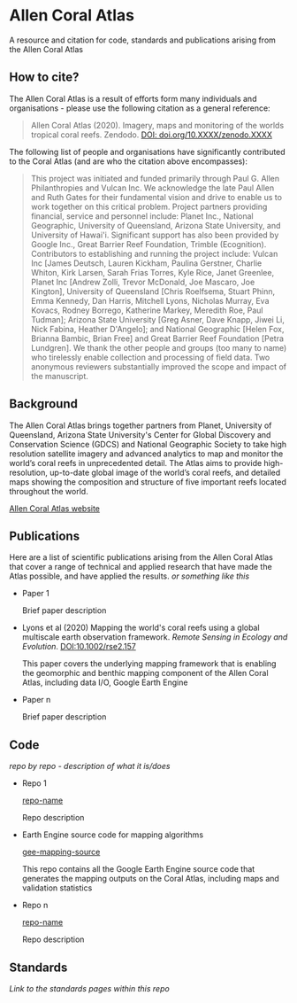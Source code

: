 # Allen Coral Atlas
A resource and citation for code, standards and publications arising from the Allen Coral Atlas

## How to cite?
The Allen Coral Atlas is a result of efforts form many individuals and organisations - please use the following citation as a general reference:  
> Allen Coral Atlas (2020). Imagery, maps and monitoring of the worlds tropical coral reefs. Zendodo. [DOI: doi.org/10.XXXX/zenodo.XXXX](https://doi.org/10.XXXX/zenodo.XXXX)  

The following list of people and organisations have significantly contributed to the Coral Atlas (and are who the citation above encompasses):  
> This project was initiated and funded primarily through Paul G. Allen Philanthropies and Vulcan Inc. We acknowledge the late Paul Allen and Ruth Gates for their fundamental vision and drive to enable us to work together on this critical problem. Project partners providing financial, service and personnel include: Planet Inc., National Geographic, University of Queensland, Arizona State University, and University of Hawai'i. Significant support has also been provided by Google Inc., Great Barrier Reef Foundation, Trimble (Ecognition). Contributors to establishing and running the project include: Vulcan Inc [James Deutsch, Lauren Kickham, Paulina Gerstner, Charlie Whiton, Kirk Larsen, Sarah Frias Torres, Kyle Rice, Janet Greenlee, Planet Inc [Andrew Zolli, Trevor McDonald, Joe Mascaro, Joe Kington], University of Queensland [Chris Roelfsema, Stuart Phinn, Emma Kennedy, Dan Harris, Mitchell Lyons, Nicholas Murray, Eva Kovacs, Rodney Borrego, Katherine Markey, Meredith Roe, Paul Tudman]; Arizona State University [Greg Asner, Dave Knapp, Jiwei Li, Nick Fabina, Heather D'Angelo]; and National Geographic [Helen Fox, Brianna Bambic, Brian Free] and Great Barrier Reef Foundation [Petra Lundgren]. We thank the other people and groups (too many to name) who tirelessly enable collection and processing of field data. Two anonymous reviewers substantially improved the scope and impact of the manuscript.  


## Background

The Allen Coral Atlas brings together partners from Planet, University of Queensland, Arizona State University's Center for Global Discovery and Conservation Science (GDCS) and National Geographic Society to take high resolution satellite imagery and advanced analytics to map and monitor the world’s coral reefs in unprecedented detail. The Atlas aims to provide high-resolution, up-to-date global image of the world’s coral reefs, and detailed maps showing the composition and structure of five important reefs located throughout the world.  

[Allen Coral Atlas website](https://allencoralatlas.org/)  


## Publications
Here are a list of scientific publications arising from the Allen Coral Atlas that cover a range of technical and applied research that have made the Atlas possible, and have applied the results.  *or something like this*

+ Paper 1  

   Brief paper description  

+ Lyons et al (2020) Mapping the world's coral reefs using a global multiscale earth observation framework. *Remote Sensing in Ecology and Evolution*. [DOI:10.1002/rse2.157](https://doi.org/10.1002/rse2.157)  

   This paper covers the underlying mapping framework that is enabling the geomorphic and benthic mapping component of the Allen Coral Atlas, including data I/O, Google Earth Engine  

+ Paper n  

   Brief paper description  


## Code
*repo by repo - description of what it is/does*

+ Repo 1  

   [repo-name](https://github.com/CoralMapping/repo-name)  

   Repo description  


+ Earth Engine source code for mapping algorithms  

   [gee-mapping-source](https://github.com/CoralMapping/gee-mapping-source)  

   This repo contains all the Google Earth Engine source code that generates the mapping outputs on the Coral Atlas, including maps and validation statistics  


+ Repo n  

   [repo-name](https://github.com/CoralMapping/repo-name)  
   
   Repo description  


## Standards
*Link to the standards pages within this repo*


